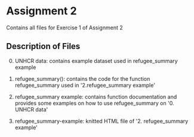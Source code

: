 # Assignment 2
Contains all files for Exercise 1 of Assignment 2

## Description of Files 
0. UNHCR data: contains example dataset used in refugee_summary example

1. refugee_summary(): contains the code for the function refugee_summary used in '2.refugee_summary example'

2. refugee_summary example: contains function documentation and provides some examples on how to use refugee_summary on '0. UNHCR data'

3. refugee_summary-example: knitted HTML file of '2. refugee_summary example'
